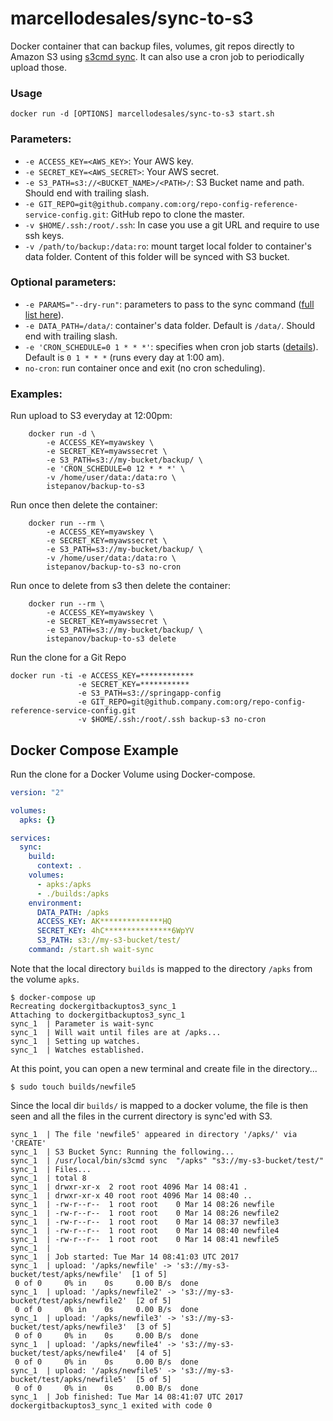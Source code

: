 marcellodesales/sync-to-s3
======================

Docker container that can backup files, volumes, git repos directly to Amazon S3 using [s3cmd sync](http://s3tools.org/s3cmd-sync). It can also use a cron job to periodically upload those.

### Usage

    docker run -d [OPTIONS] marcellodesales/sync-to-s3 start.sh 

### Parameters:

* `-e ACCESS_KEY=<AWS_KEY>`: Your AWS key.
* `-e SECRET_KEY=<AWS_SECRET>`: Your AWS secret.
* `-e S3_PATH=s3://<BUCKET_NAME>/<PATH>/`: S3 Bucket name and path. Should end with trailing slash.
* `-e GIT_REPO=git@github.company.com:org/repo-config-reference-service-config.git`: GitHub repo to clone the master.
* `-v $HOME/.ssh:/root/.ssh`: In case you use a git URL and require to use ssh keys.
* `-v /path/to/backup:/data:ro`: mount target local folder to container's data folder. Content of this folder will be synced with S3 bucket.

### Optional parameters:

* `-e PARAMS="--dry-run"`: parameters to pass to the sync command ([full list here](http://s3tools.org/usage)).
* `-e DATA_PATH=/data/`: container's data folder. Default is `/data/`. Should end with trailing slash.
* `-e 'CRON_SCHEDULE=0 1 * * *'`: specifies when cron job starts ([details](http://en.wikipedia.org/wiki/Cron)). Default is `0 1 * * *` (runs every day at 1:00 am).
* `no-cron`: run container once and exit (no cron scheduling).

### Examples:

Run upload to S3 everyday at 12:00pm:

```
    docker run -d \
        -e ACCESS_KEY=myawskey \
        -e SECRET_KEY=myawssecret \
        -e S3_PATH=s3://my-bucket/backup/ \
        -e 'CRON_SCHEDULE=0 12 * * *' \
        -v /home/user/data:/data:ro \
        istepanov/backup-to-s3
```

Run once then delete the container:

```
    docker run --rm \
        -e ACCESS_KEY=myawskey \
        -e SECRET_KEY=myawssecret \
        -e S3_PATH=s3://my-bucket/backup/ \
        -v /home/user/data:/data:ro \
        istepanov/backup-to-s3 no-cron
```

Run once to delete from s3 then delete the container:

```
    docker run --rm \
        -e ACCESS_KEY=myawskey \
        -e SECRET_KEY=myawssecret \
        -e S3_PATH=s3://my-bucket/backup/ \
        istepanov/backup-to-s3 delete
```

Run the clone for a Git Repo

```
docker run -ti -e ACCESS_KEY=************
               -e SECRET_KEY=***********
               -e S3_PATH=s3://springapp-config
               -e GIT_REPO=git@github.company.com:org/repo-config-reference-service-config.git
               -v $HOME/.ssh:/root/.ssh backup-s3 no-cron
```

## Docker Compose Example

Run the clone for a Docker Volume using Docker-compose.

```yml
version: "2"

volumes:
  apks: {}

services:
  sync:
    build:
      context: .
    volumes:
      - apks:/apks
      - ./builds:/apks
    environment:
      DATA_PATH: /apks
      ACCESS_KEY: AK**************HQ
      SECRET_KEY: 4hC***************6WpYV
      S3_PATH: s3://my-s3-bucket/test/
    command: /start.sh wait-sync
```

Note that the local directory `builds` is mapped to the directory `/apks` from the volume `apks`.

```
$ docker-compose up                                          
Recreating dockergitbackuptos3_sync_1
Attaching to dockergitbackuptos3_sync_1
sync_1  | Parameter is wait-sync
sync_1  | Will wait until files are at /apks...
sync_1  | Setting up watches.
sync_1  | Watches established.
```

At this point, you can open a new terminal and create file in the directory...

```
$ sudo touch builds/newfile5
```

Since the local dir `builds/` is mapped to a docker volume, the file is then seen
and all the files in the current directory is sync'ed with S3.

```
sync_1  | The file 'newfile5' appeared in directory '/apks/' via 'CREATE'
sync_1  | S3 Bucket Sync: Running the following...
sync_1  | /usr/local/bin/s3cmd sync  "/apks" "s3://my-s3-bucket/test/"
sync_1  | Files...
sync_1  | total 8
sync_1  | drwxr-xr-x  2 root root 4096 Mar 14 08:41 .
sync_1  | drwxr-xr-x 40 root root 4096 Mar 14 08:40 ..
sync_1  | -rw-r--r--  1 root root    0 Mar 14 08:26 newfile
sync_1  | -rw-r--r--  1 root root    0 Mar 14 08:26 newfile2
sync_1  | -rw-r--r--  1 root root    0 Mar 14 08:37 newfile3
sync_1  | -rw-r--r--  1 root root    0 Mar 14 08:40 newfile4
sync_1  | -rw-r--r--  1 root root    0 Mar 14 08:41 newfile5
sync_1  | 
sync_1  | Job started: Tue Mar 14 08:41:03 UTC 2017
sync_1  | upload: '/apks/newfile' -> 's3://my-s3-bucket/test/apks/newfile'  [1 of 5]
 0 of 0     0% in    0s     0.00 B/s  done
sync_1  | upload: '/apks/newfile2' -> 's3://my-s3-bucket/test/apks/newfile2'  [2 of 5]
 0 of 0     0% in    0s     0.00 B/s  done
sync_1  | upload: '/apks/newfile3' -> 's3://my-s3-bucket/test/apks/newfile3'  [3 of 5]
 0 of 0     0% in    0s     0.00 B/s  done
sync_1  | upload: '/apks/newfile4' -> 's3://my-s3-bucket/test/apks/newfile4'  [4 of 5]
 0 of 0     0% in    0s     0.00 B/s  done
sync_1  | upload: '/apks/newfile5' -> 's3://my-s3-bucket/test/apks/newfile5'  [5 of 5]
 0 of 0     0% in    0s     0.00 B/s  done
sync_1  | Job finished: Tue Mar 14 08:41:07 UTC 2017
dockergitbackuptos3_sync_1 exited with code 0
```
